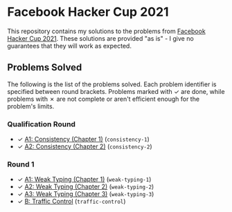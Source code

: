 # Facebook Hacker Cup 2021

This repository contains my solutions to the problems from [Facebook Hacker Cup 2021][1]. These solutions are provided "as is" - I give no guarantees that they will work as expected.

## Problems Solved

The following is the list of the problems solved. Each problem identifier is specified between round brackets. Problems marked with ✓ are done, while problems with ✗ are not complete or aren't efficient enough for the problem's limits.

### Qualification Round

* ✓ [A1: Consistency (Chapter 1)][qualA1] (`consistency-1`)
* ✓ [A2: Consistency (Chapter 2)][qualA2] (`consistency-2`)

### Round 1

* ✓ [A1: Weak Typing (Chapter 1)][round1A1] (`weak-typing-1`)
* ✓ [A2: Weak Typing (Chapter 2)][round1A2] (`weak-typing-2`)
* ✓ [A3: Weak Typing (Chapter 3)][round1A3] (`weak-typing-3`)
* ✓ [B: Traffic Control][round1B] (`traffic-control`)

[1]: https://www.facebook.com/codingcompetitions/hacker-cup
[qualA1]: https://www.facebook.com/codingcompetitions/hacker-cup/2021/qualification-round/problems/A1
[qualA2]: https://www.facebook.com/codingcompetitions/hacker-cup/2021/qualification-round/problems/A2
[round1A1]: https://www.facebook.com/codingcompetitions/hacker-cup/2021/round-1/problems/A1
[round1A2]: https://www.facebook.com/codingcompetitions/hacker-cup/2021/round-1/problems/A2
[round1A3]: https://www.facebook.com/codingcompetitions/hacker-cup/2021/round-1/problems/A3
[round1B]: https://www.facebook.com/codingcompetitions/hacker-cup/2021/round-1/problems/B